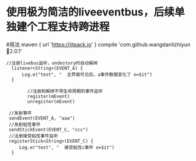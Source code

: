# 使用极为简洁的liveeventbus，后续单独建个工程支持跨进程
 
#用法
maven { url 'https://jitpack.io' }
compile 'com.github.wangdanlizhiyun:bus:2.0.1'
  
  ```
  //注册livebus监听，ondestory时自动解绑
    listener<String>(EVENT_A) {
        Log.e("test", "  主界面可见后，a事件数据变化了 o=$it")
    }
          
          //注册和解绑不带生命周期的事件监听
          register(mEvent)
          unregister(mEvent)
   
   //发射事件
   sendEvent(EVENT_A, "aaa")
   //发射粘性事件
   sendStickEvent(EVENT_C, "ccc")
   //注册接受粘性事件监听
   registerStick<String>(EVENT_C) {
       Log.e("test", "  接受粘性c事件 o=$it")
    }
  ```
  
    
 